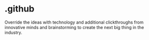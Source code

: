 # .github
Override the ideas with technology and additional clickthroughs from innovative minds and brainstorming to create the next big thing in the industry.
